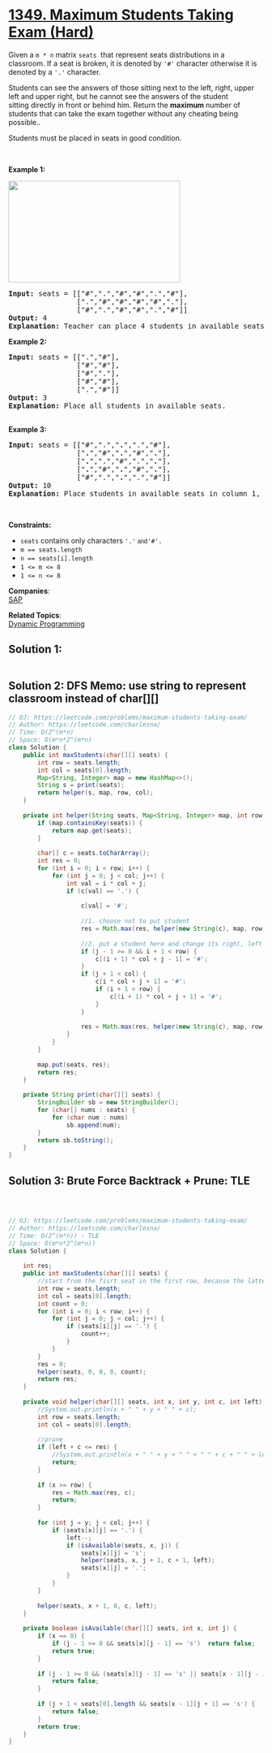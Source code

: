 # [1349. Maximum Students Taking Exam (Hard)](https://leetcode.com/problems/maximum-students-taking-exam/)

<p>Given a <code>m&nbsp;* n</code>&nbsp;matrix <code>seats</code>&nbsp;&nbsp;that represent seats distributions&nbsp;in a classroom.&nbsp;If a seat&nbsp;is&nbsp;broken, it is denoted by <code>'#'</code> character otherwise it is denoted by a <code>'.'</code> character.</p>

<p>Students can see the answers of those sitting next to the left, right, upper left and upper right, but he cannot see the answers of the student sitting&nbsp;directly in front or behind him. Return the <strong>maximum </strong>number of students that can take the exam together&nbsp;without any cheating being possible..</p>

<p>Students must be placed in seats in good condition.</p>

<p>&nbsp;</p>
<p><strong>Example 1:</strong></p>
<img height="200" src="https://assets.leetcode.com/uploads/2020/01/29/image.png" width="339">
<pre><strong>Input:</strong> seats = [["#",".","#","#",".","#"],
&nbsp;               [".","#","#","#","#","."],
&nbsp;               ["#",".","#","#",".","#"]]
<strong>Output:</strong> 4
<strong>Explanation:</strong> Teacher can place 4 students in available seats so they don't cheat on the exam. 
</pre>

<p><strong>Example 2:</strong></p>

<pre><strong>Input:</strong> seats = [[".","#"],
&nbsp;               ["#","#"],
&nbsp;               ["#","."],
&nbsp;               ["#","#"],
&nbsp;               [".","#"]]
<strong>Output:</strong> 3
<strong>Explanation:</strong> Place all students in available seats. 

</pre>

<p><strong>Example 3:</strong></p>

<pre><strong>Input:</strong> seats = [["#",".","<strong>.</strong>",".","#"],
&nbsp;               ["<strong>.</strong>","#","<strong>.</strong>","#","<strong>.</strong>"],
&nbsp;               ["<strong>.</strong>",".","#",".","<strong>.</strong>"],
&nbsp;               ["<strong>.</strong>","#","<strong>.</strong>","#","<strong>.</strong>"],
&nbsp;               ["#",".","<strong>.</strong>",".","#"]]
<strong>Output:</strong> 10
<strong>Explanation:</strong> Place students in available seats in column 1, 3 and 5.
</pre>

<p>&nbsp;</p>
<p><strong>Constraints:</strong></p>

<ul>
	<li><code>seats</code>&nbsp;contains only characters&nbsp;<code>'.'<font face="sans-serif, Arial, Verdana, Trebuchet MS">&nbsp;and</font></code><code>'#'.</code></li>
	<li><code>m ==&nbsp;seats.length</code></li>
	<li><code>n ==&nbsp;seats[i].length</code></li>
	<li><code>1 &lt;= m &lt;= 8</code></li>
	<li><code>1 &lt;= n &lt;= 8</code></li>
</ul>


**Companies**:  
[SAP](https://leetcode.com/company/sap)

**Related Topics**:  
[Dynamic Programming](https://leetcode.com/tag/dynamic-programming/)


## Solution 1:


```java

```


## Solution 2: DFS Memo: use string to represent classroom instead of char[][]


```java
// OJ: https://leetcode.com/problems/maximum-students-taking-exam/
// Author: https://leetcode.com/charlesna/
// Time: O(2^(m*n)
// Space: O(m*n*2^(m*n)
class Solution {
    public int maxStudents(char[][] seats) {
        int row = seats.length;
        int col = seats[0].length;
        Map<String, Integer> map = new HashMap<>();
        String s = print(seats);
        return helper(s, map, row, col);
    }
    
    private int helper(String seats, Map<String, Integer> map, int row, int col) {
        if (map.containsKey(seats)) {
            return map.get(seats);
        }
        
        char[] c = seats.toCharArray();
        int res = 0;
        for (int i = 0; i < row; i++) {
            for (int j = 0; j < col; j++) {
                int val = i * col + j;
                if (c[val] == '.') {
                    
                    c[val] = '#';
                    
                    //1. choose not to put student
                    res = Math.max(res, helper(new String(c), map, row, col));
                    
                    //2. put a student here and change its right, left back and right right
                    if (j - 1 >= 0 && i + 1 < row) {
                        c[(i + 1) * col + j - 1] = '#';
                    }
                    if (j + 1 < col) {
                        c[i * col + j + 1] = '#';
                        if (i + 1 < row) {
                            c[(i + 1) * col + j + 1] = '#';
                        }
                    }
                    
                    res = Math.max(res, helper(new String(c), map, row, col) + 1);
                }
            }
        }
        
        map.put(seats, res);
        return res;
    }
    
    private String print(char[][] seats) {
        StringBuilder sb = new StringBuilder();
        for (char[] nums : seats) {
            for (char num : nums)
                sb.append(num);
        }
        return sb.toString();
    }
}
```

## Solution 3: Brute Force Backtrack + Prune: TLE

```java



// OJ: https://leetcode.com/problems/maximum-students-taking-exam/
// Author: https://leetcode.com/charlesna/
// Time: O(2^(m*n)) : TLE
// Space: O(m*n*2^(m*n))
class Solution {
    
    int res;
    public int maxStudents(char[][] seats) {
        //start from the fisrt seat in the first row, because the latter row will not influence front row
        int row = seats.length;
        int col = seats[0].length;
        int count = 0;
        for (int i = 0; i < row; i++) {
            for (int j = 0; j < col; j++) {
                if (seats[i][j] == '.') {
                    count++;
                }
            }
        }
        res = 0;
        helper(seats, 0, 0, 0, count);
        return res;
    }
    
    private void helper(char[][] seats, int x, int y, int c, int left) {
        //System.out.println(x + " " + y + " " + c);
        int row = seats.length;
        int col = seats[0].length;
        
        //prune
        if (left + c <= res) {
            //System.out.println(x + " " + y + " " + " " + c + " " + left + " " + res);
            return;
        }
        
        if (x >= row) {
            res = Math.max(res, c);
            return;
        }
        
        for (int j = y; j < col; j++) {
            if (seats[x][j] == '.') {
                left--;
                if (isAvailable(seats, x, j)) {
                    seats[x][j] = 's';
                    helper(seats, x, j + 1, c + 1, left);
                    seats[x][j] = '.'; 
                }
            }
        }
        
        helper(seats, x + 1, 0, c, left);
    }
    
    private boolean isAvailable(char[][] seats, int x, int j) {
        if (x == 0) {
            if (j - 1 >= 0 && seats[x][j - 1] == 's')  return false;
            return true;
        }
        
        if (j - 1 >= 0 && (seats[x][j - 1] == 's' || seats[x - 1][j - 1] == 's')) {
            return false;
        } 
        
        if (j + 1 < seats[0].length && seats[x - 1][j + 1] == 's') {
            return false;
        }
        return true;
    }
}
```